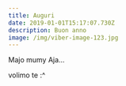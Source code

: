 ```yaml
---
title: Auguri
date: 2019-01-01T15:17:07.730Z
description: Buon anno
image: /img/viber-image-123.jpg
---
```

Majo mumy Aja...

volimo te :^

